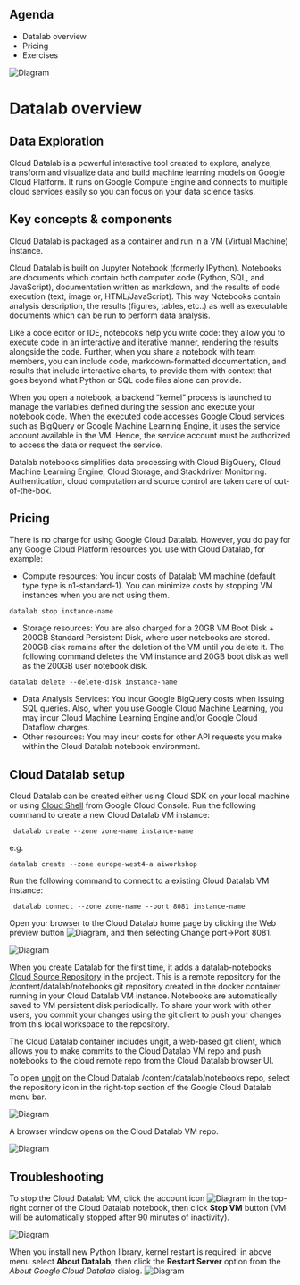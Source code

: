 ## Agenda
- Datalab overview
- Pricing
- Exercises

![Diagram](https://github.com/gft-academy-pl/gcp-ai/blob/master/assets/datalab-integrated.svg)

# Datalab overview
## Data Exploration
Cloud Datalab is a powerful interactive tool created to explore, analyze, transform and visualize data and build machine learning models on Google Cloud Platform. It runs on Google Compute Engine and connects to multiple cloud services easily so you can focus on your data science tasks.
## Key concepts & components
Cloud Datalab is packaged as a container and run in a VM (Virtual Machine) instance.

Cloud Datalab is built on Jupyter Notebook (formerly IPython). Notebooks are documents which contain both computer code (Python, SQL, and JavaScript), documentation written as markdown, and the results of code execution (text, image or, HTML/JavaScript). This way Notebooks contain analysis description, the results (figures, tables, etc..) as well as executable documents which can be run to perform data analysis.

Like a code editor or IDE, notebooks help you write code: they allow you to execute code in an interactive and iterative manner, rendering the results alongside the code. Further, when you share a notebook with team members, you can include code, markdown-formatted documentation, and results that include interactive charts, to provide them with context that goes beyond what Python or SQL code files alone can provide.

When you open a notebook, a backend “kernel” process is launched to manage the variables defined during the session and execute your notebook code. When the executed code accesses Google Cloud services such as BigQuery or Google Machine Learning Engine, it uses the service account available in the VM. Hence, the service account must be authorized to access the data or request the service. 

Datalab notebooks simplifies data processing with Cloud BigQuery, Cloud Machine Learning Engine, Cloud Storage, and Stackdriver Monitoring. Authentication, cloud computation and source control are taken care of out-of-the-box.
## Pricing
There is no charge for using Google Cloud Datalab. However, you do pay for any Google Cloud Platform resources you use with Cloud Datalab, for example:
* Compute resources: You incur costs of Datalab VM machine (default type type is n1-standard-1). You can minimize costs by stopping VM instances when you are not using them. 
```
datalab stop instance-name
```
* Storage resources: You are also charged for a 20GB VM Boot Disk +  200GB Standard Persistent Disk, where user notebooks are stored. 200GB disk remains after the deletion of the VM until you delete it. The following command deletes the VM instance and 20GB boot disk as well as the 200GB user notebook disk.
```
datalab delete --delete-disk instance-name
```
* Data Analysis Services: You incur Google BigQuery costs when issuing SQL queries. Also, when you use Google Cloud Machine Learning, you may incur Cloud Machine Learning Engine and/or Google Cloud Dataflow charges.
* Other resources: You may incur costs for other API requests you make within the Cloud Datalab notebook environment. 
## Cloud Datalab setup
Cloud Datalab can be created either using Cloud SDK on your local machine or using [Cloud Shell](https://cloud.google.com/shell/docs/starting-cloud-shell#starting_a_new_session) from Google Cloud Console. Run the following command to create a new Cloud Datalab VM instance:
```
 datalab create --zone zone-name instance-name
```
e.g.
```
datalab create --zone europe-west4-a aiworkshop
```
Run the following command to connect to a existing Cloud Datalab VM instance:
```
 datalab connect --zone zone-name --port 8081 instance-name 
```
Open your browser to the Cloud Datalab home page by clicking the Web preview button ![Diagram](https://github.com/gft-academy-pl/gcp-ai/blob/master/assets/web-preview-button.png), and then selecting Change port→Port 8081.

![Diagram](https://github.com/gft-academy-pl/gcp-ai/blob/master/assets/web-preview.png)

When you create Datalab for the first time, it adds a datalab-notebooks [Cloud Source Repository](https://console.cloud.google.com/code/develop/repo) in the project. This is a remote repository for the /content/datalab/notebooks git repository created in the docker container running in your Cloud Datalab VM instance. Notebooks are automatically saved to VM persistent disk periodically. To share your work with other users, you commit your changes using the git client to push your changes from this local workspace to the repository. 

The Cloud Datalab container includes ungit, a web-based git client, which allows you to make commits to the Cloud Datalab VM repo and push notebooks to the cloud remote repo from the Cloud Datalab browser UI.

To open [ungit](https://cloud.google.com/datalab/docs/how-to/working-with-notebooks) on the Cloud Datalab /content/datalab/notebooks repo, select the repository icon in the right-top section of the Google Cloud Datalab menu bar.

![Diagram](https://github.com/gft-academy-pl/gcp-ai/blob/master/assets/ungit-icon.png)

A browser window opens on the Cloud Datalab VM repo.

![Diagram](https://github.com/gft-academy-pl/gcp-ai/blob/master/assets/ungit-open-repo.png)

## Troubleshooting
To stop the Cloud Datalab VM, click the account icon ![Diagram](https://github.com/gft-academy-pl/gcp-ai/blob/master/assets/user-icon.png) in the top-right corner of the Cloud Datalab notebook, then click **Stop VM** button (VM will be automatically stopped after 90 minutes of inactivity). 

![Diagram](https://github.com/gft-academy-pl/gcp-ai/blob/master/assets/datalab-server-vm-ui-about.png)

When you install new Python library, kernel restart is required: in above menu select **About Datalab**, then click the **Restart Server** option from the *About Google Cloud Datalab* dialog.
![Diagram](https://github.com/gft-academy-pl/gcp-ai/blob/master/assets/restart-server.png)
